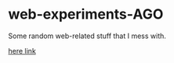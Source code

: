# web-experiments-AGO

Some random web-related stuff that I mess with.

[here link](https://awesomegaryomg.github.io/web-experiments-AGO/)
